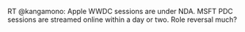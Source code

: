 <!--
id: 574965630
link: http://kevinisom.info/post/574965630/rt-kangamono-apple-wwdc-sessions-are-under-nda
slug: rt-kangamono-apple-wwdc-sessions-are-under-nda
date: Thu May 06 2010 14:04:43 GMT+1200 (NZST)
raw: {"blog_name":"kevinisom","id":574965630,"post_url":"http://kevinisom.info/post/574965630/rt-kangamono-apple-wwdc-sessions-are-under-nda","slug":"rt-kangamono-apple-wwdc-sessions-are-under-nda","type":"text","date":"2010-05-06 02:04:43 GMT","timestamp":1273111483,"state":"published","format":"html","reblog_key":"6hATwXyC","tags":[],"short_url":"http://tmblr.co/Zw68YyYHKT_","highlighted":[],"feed_item":"http://twitter.com/kev_nz/statuses/13461047021","from_feed_id":"650289","note_count":0,"title":null,"body":"<p>RT @kangamono: Apple WWDC sessions are under NDA. MSFT PDC sessions are streamed online within a day or two. Role reversal much?</p>"}
publish: 2010-05-06
tags: 
title: null
-->


RT @kangamono: Apple WWDC sessions are under NDA. MSFT PDC sessions are
streamed online within a day or two. Role reversal much?


